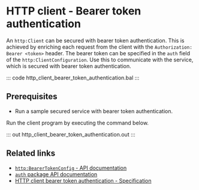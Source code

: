 # HTTP client - Bearer token authentication

An `http:Client` can be secured with bearer token authentication. This is achieved by enriching each request from the client with the `Authorization: Bearer <token>` header. The bearer token can be specified in the `auth` field of the `http:ClientConfiguration`. Use this to communicate with the service, which is secured with bearer token authentication.

::: code http_client_bearer_token_authentication.bal :::

## Prerequisites
 - Run a sample secured service with bearer token authentication.

Run the client program by executing the command below.

::: out http_client_bearer_token_authentication.out :::

## Related links
- [`http:BearerTokenConfig` - API documentation](https://lib.ballerina.io/ballerina/http/latest/records/BearerTokenConfig)
- [`auth` package API documentation](https://lib.ballerina.io/ballerina/auth/latest/)
- [HTTP client bearer token authentication - Specification](/spec/http/#9116-client---bearer-token-auth)
